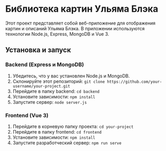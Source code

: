 # Библиотека картин Ульяма Блэка

Этот проект представляет собой веб-приложение для отображения картин и описаний Ульяма Блэка. В приложении используются технологии Node.js, Express, MongoDB и Vue 3.

## Установка и запуск

### Backend (Express и MongoDB)

1. Убедитесь, что у вас установлен Node.js и MongoDB.
2. Склонируйте этот репозиторий: `git clone https://github.com/your-username/your-project.git`
3. Перейдите в папку backend: `cd backend`
4. Установите зависимости: `npm install`
5. Запустите сервер: `node server.js`

### Frontend (Vue 3)

1. Перейдите в корневую папку проекта: `cd your-project`
2. Перейдите в папку frontend: `cd frontend`
3. Установите зависимости: `npm install`
4. Запустите разработческий сервер: `npm run serve`

